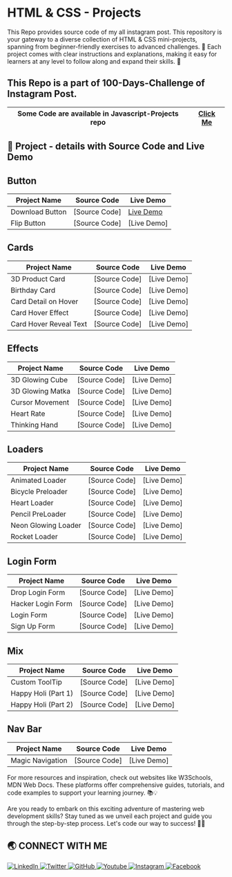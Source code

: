 # HTML & CSS - Projects
This Repo provides source code of my all instagram post. This repository is your gateway to a diverse collection of HTML &amp; CSS mini-projects, spanning from beginner-friendly exercises to advanced challenges. 🌟 Each project comes with clear instructions and explanations, making it easy for learners at any level to follow along and expand their skills. 🚀

<h2>This Repo is a part of 100-Days-Challenge of Instagram Post.</h2>

| Some Code are available in Javascript-Projects repo | [Click Me](https://github.com/Jay-Govind/JavaScript-Projects.git) |
| --------------------------------------------------- | ----------------------------------------------------------------- |

## 🔨 Project - details with Source Code and Live Demo

## Button

| Project Name               | Source Code                                         | Live Demo                                                |
| -------------------------- | --------------------------------------------------- | -------------------------------------------------------- |
| Download Button            | [Source Code]  | [Live Demo](https://jay-govind.github.io/HTML-CSS-Projects/Download%20Button) |
| Flip Button                | [Source Code]  | [Live Demo] |



## Cards

| Project Name               | Source Code                                         | Live Demo                                                |
| -------------------------- | --------------------------------------------------- | -------------------------------------------------------- |
| 3D Product Card            | [Source Code]  | [Live Demo] |
| Birthday Card              | [Source Code]  | [Live Demo] |
| Card Detail on Hover       | [Source Code]  | [Live Demo] |
| Card Hover Effect          | [Source Code]  | [Live Demo] |
| Card Hover Reveal Text     | [Source Code]  | [Live Demo] |



## Effects

| Project Name               | Source Code                                         | Live Demo                                                |
| -------------------------- | --------------------------------------------------- | -------------------------------------------------------- |
| 3D Glowing Cube            | [Source Code]  | [Live Demo] |
| 3D Glowing Matka           | [Source Code]  | [Live Demo] |
| Cursor Movement            | [Source Code]  | [Live Demo] |
| Heart Rate                 | [Source Code]  | [Live Demo] |
| Thinking Hand              | [Source Code]  | [Live Demo] |



## Loaders

| Project Name               | Source Code                                         | Live Demo                                                |
| -------------------------- | --------------------------------------------------- | -------------------------------------------------------- |
| Animated Loader            | [Source Code]  | [Live Demo] |
| Bicycle Preloader          | [Source Code]  | [Live Demo] |
| Heart Loader               | [Source Code]  | [Live Demo] |
| Pencil PreLoader           | [Source Code]  | [Live Demo] |
| Neon Glowing Loader        | [Source Code]  | [Live Demo] |
| Rocket Loader              | [Source Code]  | [Live Demo] |



## Login Form

| Project Name               | Source Code                                         | Live Demo                                                |
| -------------------------- | --------------------------------------------------- | -------------------------------------------------------- |
| Drop Login Form            | [Source Code]  | [Live Demo] |
| Hacker Login Form          | [Source Code]  | [Live Demo] |
| Login Form                 | [Source Code]  | [Live Demo] |
| Sign Up Form               | [Source Code]  | [Live Demo] |



## Mix

| Project Name               | Source Code                                         | Live Demo                                                |
| -------------------------- | --------------------------------------------------- | -------------------------------------------------------- |
| Custom ToolTip             | [Source Code]  | [Live Demo] |
| Happy Holi (Part 1)        | [Source Code]  | [Live Demo] |
| Happy Holi (Part 2)        | [Source Code]  | [Live Demo] |



## Nav Bar

| Project Name               | Source Code                                         | Live Demo                                                |
| -------------------------- | --------------------------------------------------- | -------------------------------------------------------- |
| Magic Navigation           | [Source Code]  | [Live Demo] |




For more resources and inspiration, check out websites like W3Schools, MDN Web Docs. These platforms offer comprehensive guides, tutorials, and code examples to support your learning journey. 📚💡

Are you ready to embark on this exciting adventure of mastering web development skills? Stay tuned as we unveil each project and guide you through the step-by-step process. Let's code our way to success! 💪🌐

## 🌏 **CONNECT WITH ME**

<a  href="https://www.linkedin.com/in/govind-jay">
    <img src="https://img.shields.io/badge/LinkedIn-0077B5?style=for-the-badge&logo=linkedin&logoColor=white" title="LinkedIn"  alt="LinkedIn"/>
</a>
<a href="https://twitter.com/_JayGovind"> 
    <img src="https://img.shields.io/badge/Twitter-1DA1F2?style=for-the-badge&logo=twitter&logoColor=white" title="Twitter"  alt="Twitter"/>
</a>
<a href="https://www.github.com/Jay-Govind"> 
    <img src="https://img.shields.io/badge/GitHub-100000?style=for-the-badge&logo=github&logoColor=white" title="GitHub"  alt="GitHub"/>
</a>
<a href="https://www.youtube.com/@jaygovindofficial751"> 
    <img src="https://img.shields.io/badge/YouTube-FF0000?style=for-the-badge&logo=youtube&logoColor=white" title="Youtube"  alt="Youtube"/>
</a>
<a href="https://www.instagram.com/devwithgovind"> 
    <img src="https://img.shields.io/badge/Instagram-E4405F?style=for-the-badge&logo=instagram&logoColor=white" title="Instagram"  alt="Instagram"/>
</a>
<a href="https://www.facebook.com/profile.php?id=61556260830301&mibextid=ZbWKwL"> 
    <img src="https://img.shields.io/badge/Facebook-%231877F2.svg?style=for-the-badge&logo=Facebook&logoColor=white" title="Facebook"  alt="Facebook"/>
</a>
